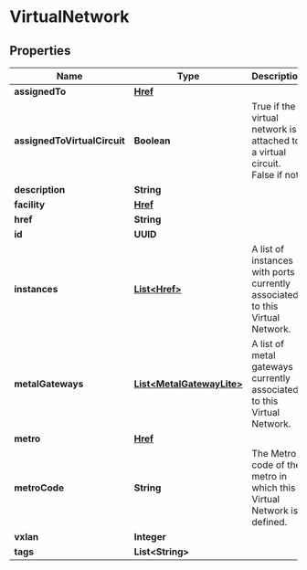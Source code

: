 

# VirtualNetwork


## Properties

| Name | Type | Description | Notes |
|------------ | ------------- | ------------- | -------------|
|**assignedTo** | [**Href**](Href.md) |  |  [optional] |
|**assignedToVirtualCircuit** | **Boolean** | True if the virtual network is attached to a virtual circuit. False if not. |  [optional] |
|**description** | **String** |  |  [optional] |
|**facility** | [**Href**](Href.md) |  |  [optional] |
|**href** | **String** |  |  [optional] |
|**id** | **UUID** |  |  [optional] |
|**instances** | [**List&lt;Href&gt;**](Href.md) | A list of instances with ports currently associated to this Virtual Network. |  [optional] |
|**metalGateways** | [**List&lt;MetalGatewayLite&gt;**](MetalGatewayLite.md) | A list of metal gateways currently associated to this Virtual Network. |  [optional] |
|**metro** | [**Href**](Href.md) |  |  [optional] |
|**metroCode** | **String** | The Metro code of the metro in which this Virtual Network is defined. |  [optional] |
|**vxlan** | **Integer** |  |  [optional] |
|**tags** | **List&lt;String&gt;** |  |  [optional] |




